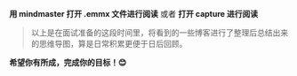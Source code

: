 **用 mindmaster 打开 .emmx 文件进行阅读** 或者 **打开 capture 进行阅读**
>以上是在面试准备的这段时间里，将看到的一些博客进行了整理后总结出来的思维导图，算是日常积累更便于日后回顾。

**希望你有所成，完成你的目标！😊**
